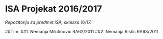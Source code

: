 # ISA Projekat 2016/2017
*Repozitoriju za predmet ISA, skolska 16/17.*

##Tim:
##1. Nemanja Milutinovic RA62/2011
##2. Nemanja Ristic RA63/2011
